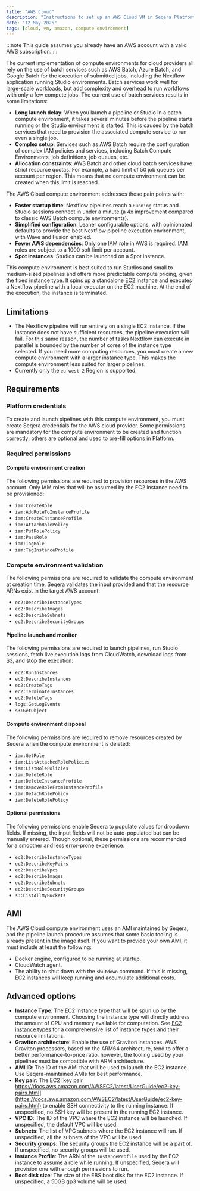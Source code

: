 ```yaml
---
title: "AWS Cloud"
description: "Instructions to set up an AWS Cloud VM in Seqera Platform"
date: "12 May 2025"
tags: [cloud, vm, amazon, compute environment]
---
```


:::note
This guide assumes you already have an AWS account with a valid AWS subscription.
::: 

The current implementation of compute environments for cloud providers all rely on the use of batch services such as AWS Batch, Azure Batch, and Google Batch for the execution of submitted jobs, including the Nextflow application running Studio environments. Batch services work well for large-scale workloads, but add complexity and overhead to run workflows with only a few compute jobs. The current use of batch services results in some limitations:

- **Long launch delay**: When you launch a pipeline or Studio in a batch compute environment, it takes several minutes before the pipeline starts running or the Studio environment is started. This is caused by the batch services that need to provision the associated compute service to run even a single job.
- **Complex setup**: Services such as AWS Batch require the configuration of complex IAM policies and services, including Batch Compute Environments, job definitions, job queues, etc.
- **Allocation constraints**: AWS Batch and other cloud batch services have strict resource quotas. For example, a hard limit of 50 job queues per account per region. This means that no compute environment can be created when this limit is reached.

The AWS Cloud compute environment addresses these pain points with:

- **Faster startup time**: Nextflow pipelines reach a `Running` status and Studio sessions connect in under a minute (a 4x improvement compared to classic AWS Batch compute environments).
- **Simplified configuration**: Leaner configurable options, with opinionated defaults to provide the best Nextflow pipeline execution environment, with Wave and Fusion enabled.
- **Fewer AWS dependencies**: Only one IAM role in AWS is required. IAM roles are subject to a 1000 soft limit per account.
- **Spot instances**: Studios can be launched on a Spot instance.

This compute environment is best suited to run Studios and small to medium-sized pipelines and offers more predictable compute pricing, given the fixed instance type. It spins up a standalone EC2 instance and executes a Nextflow pipeline with a local executor on the EC2 machine. At the end of the execution, the instance is terminated.

## Limitations

- The Nextflow pipeline will run entirely on a single EC2 instance. If the instance does not have sufficient resources, the pipeline execution will fail. For this same reason, the number of tasks Nextflow can execute in parallel is bounded by the number of cores of the instance type selected. If you need more computing resources, you must create a new compute environment with a larger instance type. This makes the compute environment less suited for larger pipelines.
- Currently only the `eu-west-2` Region is supported.

## Requirements

### Platform credentials

To create and launch pipelines with this compute environment, you must create Seqera credentials for the AWS cloud provider. Some permissions are mandatory for the compute environment to be created and function correctly; others are optional and used to pre-fill options in Platform.

### Required permissions

#### Compute environment creation

The following permissions are required to provision resources in the AWS account. Only IAM roles that will be assumed by the EC2 instance need to be provisioned:

- `iam:CreateRole`
- `iam:AddRoleToInstanceProfile`
- `iam:CreateInstanceProfile`
- `iam:AttachRolePolicy`
- `iam:PutRolePolicy`
- `iam:PassRole`
- `iam:TagRole`
- `iam:TagInstanceProfile`

### Compute environment validation

The following permissions are required to validate the compute environment at creation time. Seqera validates the input provided and that the resource ARNs exist in the target AWS account:

- `ec2:DescribeInstanceTypes`
- `ec2:DescribeImages`
- `ec2:DescribeSubnets`
- `ec2:DescribeSecurityGroups`

#### Pipeline launch and monitor

The following permissions are required to launch pipelines, run Studio sessions, fetch live execution logs from CloudWatch, download logs from S3, and stop the execution:

- `ec2:RunInstances`
- `ec2:DescribeInstances`
- `ec2:CreateTags`
- `ec2:TerminateInstances`
- `ec2:DeleteTags`
- `logs:GetLogEvents`
- `s3:GetObject`

#### Compute environment disposal

The following permissions are required to remove resources created by Seqera when the compute environment is deleted:

- `iam:GetRole`
- `iam:ListAttachedRolePolicies`
- `iam:ListRolePolicies`
- `iam:DeleteRole`
- `iam:DeleteInstanceProfile`
- `iam:RemoveRoleFromInstanceProfile`
- `iam:DetachRolePolicy`
- `iam:DeleteRolePolicy`

#### Optional permissions

The following permissions enable Seqera to populate values for dropdown fields. If missing, the input fields will not be auto-populated but can be manually entered. Though optional, these permissions are recommended for a smoother and less error-prone experience:

- `ec2:DescribeInstanceTypes`
- `ec2:DescribeKeyPairs`
- `ec2:DescribeVpcs`
- `ec2:DescribeImages`
- `ec2:DescribeSubnets`
- `ec2:DescribeSecurityGroups`
- `s3:ListAllMyBuckets`

## AMI

The AWS Cloud compute environment uses an AMI maintained by Seqera, and the pipeline launch procedure assumes that some basic tooling is already present in the image itself. If you want to provide your own AMI, it must include at least the following:

- Docker engine, configured to be running at startup.
- CloudWatch agent.
- The ability to shut down with the `shutdown` command. If this is missing, EC2 instances will keep running and accumulate additional costs.

## Advanced options

- **Instance Type**: The EC2 instance type that will be spun up by the compute environment. Choosing the instance type will directly address the amount of CPU and memory available for computation. See [EC2 instance types](https://aws.amazon.com/ec2/instance-types/) for a comprehensive list of instance types and their resource limitations.
- **Graviton architecture**: Enable the use of Graviton instances. AWS Graviton processors, based on the ARM64 architecture, tend to offer a better performance-to-price ratio, however, the tooling used by your pipelines must be compatible with ARM architecture.
- **AMI ID**: The ID of the AMI that will be used to launch the EC2 instance. Use Seqera-maintained AMIs for best performance.
- **Key pair**: The EC2 [key pair https://docs.aws.amazon.com/AWSEC2/latest/UserGuide/ec2-key-pairs.html](https://docs.aws.amazon.com/AWSEC2/latest/UserGuide/ec2-key-pairs.html) to enable SSH connectivity to the running instance. If unspecified, no SSH key will be present in the running EC2 instance.
- **VPC ID**: The ID of the VPC where the EC2 instance will be launched. If unspecified, the default VPC will be used.
- **Subnets**: The list of VPC subnets where the EC2 instance will run. If unspecified, all the subnets of the VPC will be used.
- **Security groups**: The security groups the EC2 instance will be a part of. If unspecified, no security groups will be used.
- **Instance Profile**: The ARN of the `InstanceProfile` used by the EC2 instance to assume a role while running. If unspecified, Seqera will provision one with enough permissions to run.
- **Boot disk size**: The size of the EBS boot disk for the EC2 instance. If unspecified, a 50GB gp3 volume will be used.

